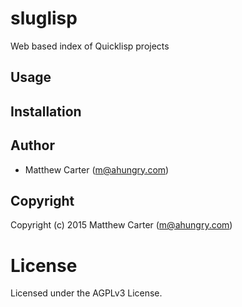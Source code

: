 # sluglisp

Web based index of Quicklisp projects

## Usage

## Installation

## Author

* Matthew Carter (m@ahungry.com)

## Copyright

Copyright (c) 2015 Matthew Carter (m@ahungry.com)

# License

Licensed under the AGPLv3 License.

